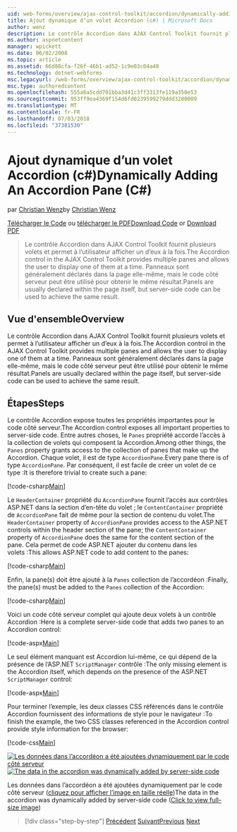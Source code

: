 ```yaml
---
uid: web-forms/overview/ajax-control-toolkit/accordion/dynamically-adding-an-accordion-pane-cs
title: Ajout dynamique d’un volet Accordion (c#) | Microsoft Docs
author: wenz
description: Le contrôle Accordion dans AJAX Control Toolkit fournit plusieurs volets et permet à l’utilisateur afficher un d’eux à la fois. Panneaux sont généralement déclarés w...
ms.author: aspnetcontent
manager: wpickett
ms.date: 06/02/2008
ms.topic: article
ms.assetid: 66d88cfa-f26f-46b1-ad52-1c9e03c04a48
ms.technology: dotnet-webforms
msc.legacyurl: /web-forms/overview/ajax-control-toolkit/accordion/dynamically-adding-an-accordion-pane-cs
msc.type: authoredcontent
ms.openlocfilehash: 555a8a5cdd701bba3d41c3ff3313fe119a350e53
ms.sourcegitcommit: 953ff9ea4369f154d6fd0239599279ddd3280009
ms.translationtype: MT
ms.contentlocale: fr-FR
ms.lasthandoff: 07/03/2018
ms.locfileid: "37381530"
---
```

<a name="dynamically-adding-an-accordion-pane-c"></a><span data-ttu-id="84821-104">Ajout dynamique d’un volet Accordion (c#)</span><span class="sxs-lookup"><span data-stu-id="84821-104">Dynamically Adding An Accordion Pane (C#)</span></span>
====================
<span data-ttu-id="84821-105">par [Christian Wenz](https://github.com/wenz)</span><span class="sxs-lookup"><span data-stu-id="84821-105">by [Christian Wenz](https://github.com/wenz)</span></span>

<span data-ttu-id="84821-106">[Télécharger le Code](http://download.microsoft.com/download/5/6/d/56d50cef-2011-4c8f-9891-7edc6dc57df9/Accordion2.cs.zip) ou [télécharger le PDF](http://download.microsoft.com/download/6/7/1/6718d452-ff89-4d3f-a90e-c74ec2d636a3/accordion2CS.pdf)</span><span class="sxs-lookup"><span data-stu-id="84821-106">[Download Code](http://download.microsoft.com/download/5/6/d/56d50cef-2011-4c8f-9891-7edc6dc57df9/Accordion2.cs.zip) or [Download PDF](http://download.microsoft.com/download/6/7/1/6718d452-ff89-4d3f-a90e-c74ec2d636a3/accordion2CS.pdf)</span></span>

> <span data-ttu-id="84821-107">Le contrôle Accordion dans AJAX Control Toolkit fournit plusieurs volets et permet à l’utilisateur afficher un d’eux à la fois.</span><span class="sxs-lookup"><span data-stu-id="84821-107">The Accordion control in the AJAX Control Toolkit provides multiple panes and allows the user to display one of them at a time.</span></span> <span data-ttu-id="84821-108">Panneaux sont généralement déclarés dans la page elle-même, mais le code côté serveur peut être utilisé pour obtenir le même résultat.</span><span class="sxs-lookup"><span data-stu-id="84821-108">Panels are usually declared within the page itself, but server-side code can be used to achieve the same result.</span></span>


## <a name="overview"></a><span data-ttu-id="84821-109">Vue d'ensemble</span><span class="sxs-lookup"><span data-stu-id="84821-109">Overview</span></span>

<span data-ttu-id="84821-110">Le contrôle Accordion dans AJAX Control Toolkit fournit plusieurs volets et permet à l’utilisateur afficher un d’eux à la fois.</span><span class="sxs-lookup"><span data-stu-id="84821-110">The Accordion control in the AJAX Control Toolkit provides multiple panes and allows the user to display one of them at a time.</span></span> <span data-ttu-id="84821-111">Panneaux sont généralement déclarés dans la page elle-même, mais le code côté serveur peut être utilisé pour obtenir le même résultat.</span><span class="sxs-lookup"><span data-stu-id="84821-111">Panels are usually declared within the page itself, but server-side code can be used to achieve the same result.</span></span>

## <a name="steps"></a><span data-ttu-id="84821-112">Étapes</span><span class="sxs-lookup"><span data-stu-id="84821-112">Steps</span></span>

<span data-ttu-id="84821-113">Le contrôle Accordion expose toutes les propriétés importantes pour le code côté serveur.</span><span class="sxs-lookup"><span data-stu-id="84821-113">The Accordion control exposes all important properties to server-side code.</span></span> <span data-ttu-id="84821-114">Entre autres choses, le `Panes` propriété accorde l’accès à la collection de volets qui composent la Accordion.</span><span class="sxs-lookup"><span data-stu-id="84821-114">Among other things, the `Panes` property grants access to the collection of panes that make up the Accordion.</span></span> <span data-ttu-id="84821-115">Chaque volet, il est de type `AccordionPane`.</span><span class="sxs-lookup"><span data-stu-id="84821-115">Every pane there is of type `AccordionPane`.</span></span> <span data-ttu-id="84821-116">Par conséquent, il est facile de créer un volet de ce type :</span><span class="sxs-lookup"><span data-stu-id="84821-116">It is therefore trivial to create such a pane:</span></span>

[!code-csharp[Main](dynamically-adding-an-accordion-pane-cs/samples/sample1.cs)]

<span data-ttu-id="84821-117">Le `HeaderContainer` propriété du `AccordionPane` fournit l’accès aux contrôles ASP.NET dans la section d’en-tête du volet ; le `ContentContainer` propriété de `AccordionPane` fait de même pour la section de contenu du volet.</span><span class="sxs-lookup"><span data-stu-id="84821-117">The `HeaderContainer` property of `AccordionPane` provides access to the ASP.NET controls within the header section of the pane; the `ContentContainer` property of `AccordionPane` does the same for the content section of the pane.</span></span> <span data-ttu-id="84821-118">Cela permet de code ASP.NET ajouter du contenu dans les volets :</span><span class="sxs-lookup"><span data-stu-id="84821-118">This allows ASP.NET code to add content to the panes:</span></span>

[!code-csharp[Main](dynamically-adding-an-accordion-pane-cs/samples/sample2.cs)]

<span data-ttu-id="84821-119">Enfin, la pane(s) doit être ajouté à la `Panes` collection de l’accordéon :</span><span class="sxs-lookup"><span data-stu-id="84821-119">Finally, the pane(s) must be added to the `Panes` collection of the Accordion:</span></span>

[!code-csharp[Main](dynamically-adding-an-accordion-pane-cs/samples/sample3.cs)]

<span data-ttu-id="84821-120">Voici un code côté serveur complet qui ajoute deux volets à un contrôle Accordion :</span><span class="sxs-lookup"><span data-stu-id="84821-120">Here is a complete server-side code that adds two panes to an Accordion control:</span></span>

[!code-aspx[Main](dynamically-adding-an-accordion-pane-cs/samples/sample4.aspx)]

<span data-ttu-id="84821-121">Le seul élément manquant est Accordion lui-même, ce qui dépend de la présence de l’ASP.NET `ScriptManager` contrôle :</span><span class="sxs-lookup"><span data-stu-id="84821-121">The only missing element is the Accordion itself, which depends on the presence of the ASP.NET `ScriptManager` control:</span></span>

[!code-aspx[Main](dynamically-adding-an-accordion-pane-cs/samples/sample5.aspx)]

<span data-ttu-id="84821-122">Pour terminer l’exemple, les deux classes CSS référencés dans le contrôle Accordion fournissent des informations de style pour le navigateur :</span><span class="sxs-lookup"><span data-stu-id="84821-122">To finish the example, the two CSS classes referenced in the Accordion control provide style information for the browser:</span></span>

[!code-css[Main](dynamically-adding-an-accordion-pane-cs/samples/sample6.css)]


<span data-ttu-id="84821-123">[![Les données dans l’accordéon a été ajoutées dynamiquement par le code côté serveur](dynamically-adding-an-accordion-pane-cs/_static/image2.png)](dynamically-adding-an-accordion-pane-cs/_static/image1.png)</span><span class="sxs-lookup"><span data-stu-id="84821-123">[![The data in the accordion was dynamically added by server-side code](dynamically-adding-an-accordion-pane-cs/_static/image2.png)](dynamically-adding-an-accordion-pane-cs/_static/image1.png)</span></span>

<span data-ttu-id="84821-124">Les données dans l’accordéon a été ajoutées dynamiquement par le code côté serveur ([cliquez pour afficher l’image en taille réelle](dynamically-adding-an-accordion-pane-cs/_static/image3.png))</span><span class="sxs-lookup"><span data-stu-id="84821-124">The data in the accordion was dynamically added by server-side code ([Click to view full-size image](dynamically-adding-an-accordion-pane-cs/_static/image3.png))</span></span>

> [!div class="step-by-step"]
> <span data-ttu-id="84821-125">[Précédent](databinding-to-an-accordion-cs.md)
> [Suivant](databinding-to-an-accordion-vb.md)</span><span class="sxs-lookup"><span data-stu-id="84821-125">[Previous](databinding-to-an-accordion-cs.md)
[Next](databinding-to-an-accordion-vb.md)</span></span>
